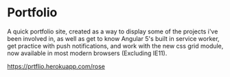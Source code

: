 # Portfolio

A quick portfolio site, created as a way to display some of the projects i've been involved in, as well as get to know Angular 5's built in service worker, get practice with push notifications, and work with the new css grid module, now available in most modern browsers (Excluding IE11).

https://prtflio.herokuapp.com/rose

